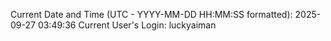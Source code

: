 Current Date and Time (UTC - YYYY-MM-DD HH:MM:SS formatted): 2025-09-27 03:49:36
Current User's Login: luckyaiman
